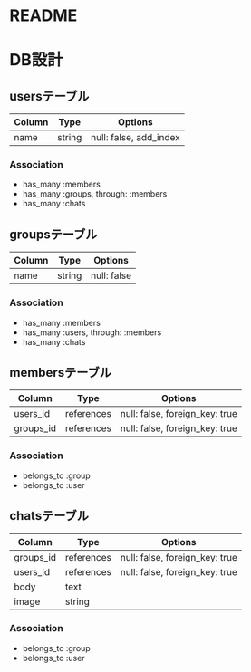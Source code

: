 # README

# DB設計

## usersテーブル

|Column|Type|Options|
|------|----|-------|
|name|string|null: false, add_index|

### Association
- has_many :members
- has_many :groups, through: :members
- has_many :chats

## groupsテーブル

|Column|Type|Options|
|------|----|-------|
|name|string|null: false|

### Association
- has_many :members
- has_many :users, through: :members
- has_many :chats


## membersテーブル

|Column|Type|Options|
|------|----|-------|
|users_id|references|null: false, foreign_key: true|
|groups_id|references|null: false, foreign_key: true|

### Association
- belongs_to :group
- belongs_to :user


## chatsテーブル

|Column|Type|Options|
|------|----|-------|
|groups_id|references|null: false, foreign_key: true|
|users_id|references|null: false, foreign_key: true|
|body|text|
|image|string|

### Association
- belongs_to :group
- belongs_to :user


